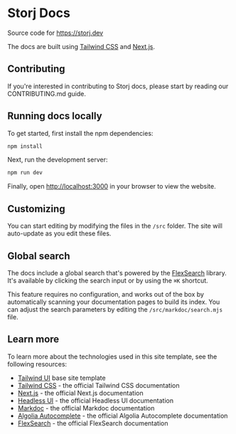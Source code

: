 # Storj Docs

Source code for <https://storj.dev>

The docs are built using [Tailwind CSS](https://tailwindcss.com) and [Next.js](https://nextjs.org).

## Contributing

If you're interested in contributing to Storj docs, please start by reading our CONTRIBUTING.md guide.

## Running docs locally

To get started, first install the npm dependencies:

```bash
npm install
```

Next, run the development server:

```bash
npm run dev
```

Finally, open <http://localhost:3000> in your browser to view the website.

## Customizing

You can start editing by modifying the files in the `/src` folder. The site will auto-update as you edit these files.

## Global search

The docs include a global search that's powered by the [FlexSearch](https://github.com/nextapps-de/flexsearch) library. It's available by clicking the search input or by using the `⌘K` shortcut.

This feature requires no configuration, and works out of the box by automatically scanning your documentation pages to build its index. You can adjust the search parameters by editing the `/src/markdoc/search.mjs` file.

## Learn more

To learn more about the technologies used in this site template, see the following resources:

- [Tailwind UI](https://tailwindui.com) base site template
- [Tailwind CSS](https://tailwindcss.com/docs) - the official Tailwind CSS documentation
- [Next.js](https://nextjs.org/docs) - the official Next.js documentation
- [Headless UI](https://headlessui.dev) - the official Headless UI documentation
- [Markdoc](https://markdoc.io) - the official Markdoc documentation
- [Algolia Autocomplete](https://www.algolia.com/doc/ui-libraries/autocomplete/introduction/what-is-autocomplete/) - the official Algolia Autocomplete documentation
- [FlexSearch](https://github.com/nextapps-de/flexsearch) - the official FlexSearch documentation
